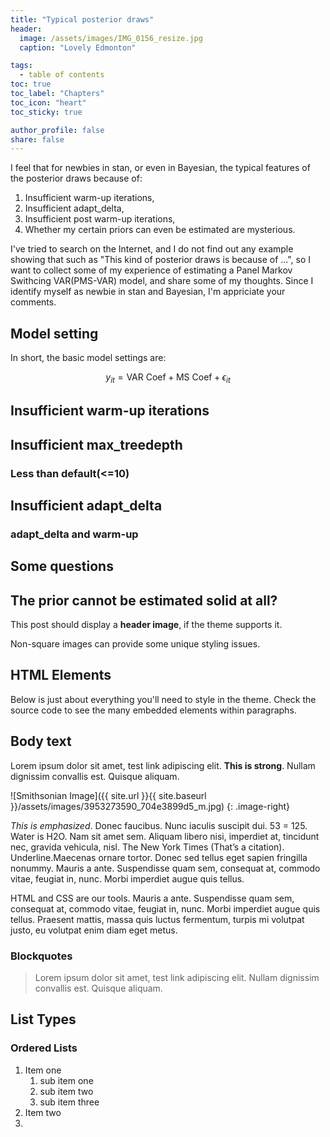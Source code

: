 ```yaml
---
title: "Typical posterior draws"
header:
  image: /assets/images/IMG_0156_resize.jpg
  caption: "Lovely Edmonton"

tags:
  - table of contents
toc: true
toc_label: "Chapters"
toc_icon: "heart"
toc_sticky: true

author_profile: false
share: false
---
```


I feel that for newbies in stan, or even in Bayesian, the typical features of the posterior draws because of:
1. Insufficient warm-up iterations,
2. Insufficient adapt_delta,
3. Insufficient post warm-up iterations,
4. Whether my certain priors can even be estimated
are mysterious.

I've tried to search on the Internet, and I do not find out any example showing that such as "This kind of posterior draws is because of ...", so I want to collect some of my experience of estimating a Panel Markov Swithcing VAR(PMS-VAR) model, and share some of my thoughts. Since I identify myself as newbie in stan and Bayesian, I'm appriciate your comments.

## Model setting

In short, the basic model settings are:

$$y_{it} = \text{VAR Coef} + \text{MS Coef} + \epsilon_{it}$$

## Insufficient warm-up iterations

## Insufficient max_treedepth

### Less than default(<=10)

## Insufficient adapt_delta

### adapt_delta and warm-up

## Some questions

## The prior cannot be estimated solid at all?



This post should display a **header image**, if the theme supports it.

Non-square images can provide some unique styling issues.

## HTML Elements

Below is just about everything you'll need to style in the theme. Check the source code to see the many embedded elements within paragraphs.

## Body text

Lorem ipsum dolor sit amet, test link adipiscing elit. **This is strong**. Nullam dignissim convallis est. Quisque aliquam.

![Smithsonian Image]({{ site.url }}{{ site.baseurl }}/assets/images/3953273590_704e3899d5_m.jpg)
{: .image-right}

*This is emphasized*. Donec faucibus. Nunc iaculis suscipit dui. 53 = 125. Water is H2O. Nam sit amet sem. Aliquam libero nisi, imperdiet at, tincidunt nec, gravida vehicula, nisl. The New York Times (That’s a citation). Underline.Maecenas ornare tortor. Donec sed tellus eget sapien fringilla nonummy. Mauris a ante. Suspendisse quam sem, consequat at, commodo vitae, feugiat in, nunc. Morbi imperdiet augue quis tellus.

HTML and CSS are our tools. Mauris a ante. Suspendisse quam sem, consequat at, commodo vitae, feugiat in, nunc. Morbi imperdiet augue quis tellus. Praesent mattis, massa quis luctus fermentum, turpis mi volutpat justo, eu volutpat enim diam eget metus.

### Blockquotes

> Lorem ipsum dolor sit amet, test link adipiscing elit. Nullam dignissim convallis est. Quisque aliquam.

## List Types

### Ordered Lists

1. Item one
   1. sub item one
   2. sub item two
   3. sub item three
2. Item two
3. 

<script src="https://giscus.app/client.js"
        data-repo="steakdream/steakdream.github.io"
        data-repo-id="R_kgDOODkdGg"
        data-category="General"
        data-category-id="DIC_kwDOODkdGs4Cog3q"
        data-mapping="pathname"
        data-strict="1"
        data-reactions-enabled="1"
        data-emit-metadata="0"
        data-input-position="bottom"
        data-theme="preferred_color_scheme"
        data-lang="en"
        crossorigin="anonymous"
        async>
</script>
